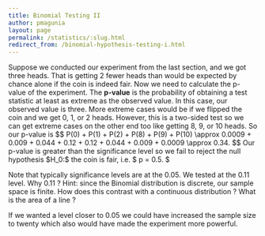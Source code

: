 ```yaml
---
title: Binomial Testing II
author: pmagunia
layout: page
permalink: /statistics/:slug.html
redirect_from: /binomial-hypothesis-testing-i.html
---
```


<p>Suppose we conducted our experiment from the last section, and we got three heads. That is getting 2 fewer heads than would be 
expected by chance alone if the coin is indeed fair. Now we need to calculate the p-value of the experiment. The <strong>p-value</strong> is the probability of obtaining a test statistic at least as extreme as the observed value. In this case, our observed value is three. More extreme cases would be if we flipped the coin and we get 0, 1, or 2 heads. However, this is a two-sided test so we can get extreme cases on the other end too like getting 8, 9, or 10 heads. So our p-value is $$ P(0) + P(1) + P(2) + P(8) + P(9) + P(10) \approx 0.0009 + 0.009 + 0.044 + 0.12 + 0.12 + 0.044 + 0.009 + 0.0009 \approx 0.34. $$ Our p-value is greater than the significance level so we fail to reject the null hypothesis $H_0:$ the coin is fair, i.e. $ p = 0.5. $</p>

<p>Note that typically significance levels are at the 0.05. We tested at the 0.11 level. Why 0.11 ? Hint: since the Binomial distribution is discrete, our sample space is finite. How does this contrast with a continuous distribution ? What is the area of a line ?</p>

<p>If we wanted a level closer to 0.05 we could have increased the sample size to twenty which also would have made the experiment more 
powerful.</p>
